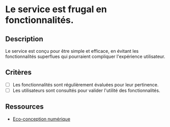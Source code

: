 # Le service est frugal en fonctionnalités.

## Description

Le service est conçu pour être simple et efficace, en évitant les fonctionnalités superflues qui pourraient compliquer l'expérience utilisateur.

## Critères

- [ ] Les fonctionnalités sont régulièrement évaluées pour leur pertinence.
- [ ] Les utilisateurs sont consultés pour valider l'utilité des fonctionnalités.

## Ressources

- [Eco-conception numérique](https://ecoconception-numerique.com/)
